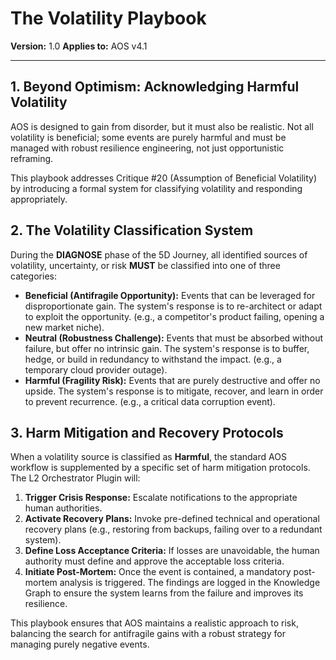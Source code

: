 # The Volatility Playbook

**Version:** 1.0
**Applies to:** AOS v4.1

---

## 1. Beyond Optimism: Acknowledging Harmful Volatility

AOS is designed to gain from disorder, but it must also be realistic. Not all volatility is beneficial; some events are purely harmful and must be managed with robust resilience engineering, not just opportunistic reframing.

This playbook addresses Critique #20 (Assumption of Beneficial Volatility) by introducing a formal system for classifying volatility and responding appropriately.

## 2. The Volatility Classification System

During the **DIAGNOSE** phase of the 5D Journey, all identified sources of volatility, uncertainty, or risk **MUST** be classified into one of three categories:

*   **Beneficial (Antifragile Opportunity):** Events that can be leveraged for disproportionate gain. The system's response is to re-architect or adapt to exploit the opportunity. (e.g., a competitor's product failing, opening a new market niche).
*   **Neutral (Robustness Challenge):** Events that must be absorbed without failure, but offer no intrinsic gain. The system's response is to buffer, hedge, or build in redundancy to withstand the impact. (e.g., a temporary cloud provider outage).
*   **Harmful (Fragility Risk):** Events that are purely destructive and offer no upside. The system's response is to mitigate, recover, and learn in order to prevent recurrence. (e.g., a critical data corruption event).

## 3. Harm Mitigation and Recovery Protocols

When a volatility source is classified as **Harmful**, the standard AOS workflow is supplemented by a specific set of harm mitigation protocols. The L2 Orchestrator Plugin will:

1.  **Trigger Crisis Response:** Escalate notifications to the appropriate human authorities.
2.  **Activate Recovery Plans:** Invoke pre-defined technical and operational recovery plans (e.g., restoring from backups, failing over to a redundant system).
3.  **Define Loss Acceptance Criteria:** If losses are unavoidable, the human authority must define and approve the acceptable loss criteria.
4.  **Initiate Post-Mortem:** Once the event is contained, a mandatory post-mortem analysis is triggered. The findings are logged in the Knowledge Graph to ensure the system learns from the failure and improves its resilience.

This playbook ensures that AOS maintains a realistic approach to risk, balancing the search for antifragile gains with a robust strategy for managing purely negative events. 
